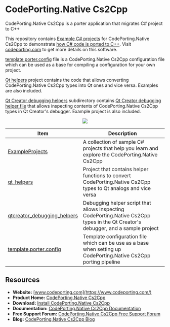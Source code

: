 ﻿# CodePorting.Native Cs2Cpp

CodePorting.Native Cs2Cpp is a porter application that migrates C# project to C++

This repository contains [Example C# projects](https://github.com/codeporting-native/codeporting-native-cs2cpp/tree/master/ExampleProjects) for CodePorting.Native Cs2Cpp to demonstrate [how C# code is ported to C++](https://wiki.codeporting.com/native/cs2cpp/getting-started/). Visit [codeporting.com](https://www.codeporting.com/) to get more details on this software.

[template.porter.config](https://github.com/codeporting-native/codeporting-native-cs2cpp/blob/master/template.porter.config) file is a CodePorting.Native Cs2Cpp configuration file which can be used as a base for compiling a configuration for your own project.

[Qt helpers](https://github.com/codeporting-native/codeporting-native-cs2cpp/tree/master/qt_helpers) project contains the code that allows converting CodePorting.Native Cs2Cpp types into Qt ones and vice versa. Examples are also included.

[Qt Creator debugging helpers](https://github.com/codeporting-native/codeporting-native-cs2cpp/tree/master/qtcreator_debugging_helpers) subdirectory contains [Qt Creator debugging helper file](https://github.com/codeporting-native/codeporting-native-cs2cpp/blob/master/qtcreator_debugging_helpers/asposetypes.py) that allows inspecting contents of CodePorting.Native Cs2Cpp types in Qt Creator's debugger. Example project is also included.

<p align="center">
  <a title="Download complete sample C# projects code to test codeporting for C++" href="https://github.com/codeporting-native/codeporting-native-cs2cpp/archive/master.zip">
	<img src="https://raw.github.com/AsposeExamples/java-examples-dashboard/master/images/downloadZip-Button-Large.png" />
  </a>
</p>

Item | Description
--------- | -----------
[ExampleProjects](https://github.com/codeporting-native/codeporting-native-cs2cpp/tree/master/ExampleProjects) | A collection of sample C# projects that help you learn and explore the CodePorting.Native Cs2Cpp
[qt_helpers](https://github.com/codeporting-native/codeporting-native-cs2cpp/tree/master/qt_helpers) | Project that contains helper functions to convert CodePorting.Native Cs2Cpp types to Qt analogs and vice versa
[qtcreator_debugging_helpers](https://github.com/codeporting-native/codeporting-native-cs2cpp/tree/master/qtcreator_debugging_helpers) | Debugging helper script that allows inspecting CodePorting.Native Cs2Cpp types in the Qt Creator's debugger, and a sample project
[template.porter.config](https://github.com/codeporting-native/codeporting-native-cs2cpp/blob/master/template.porter.config) | Template configuration file which can be use as a base when setting up CodePorting.Native Cs2Cpp porting pipeline

## Resources

+ **Website:** [www.codeporting.com](https://www.codeporting.com/)
+ **Product Home:** [CodePorting.Native Cs2Cpp](https://products.codeporting.com/native/cs2cpp)
+ **Download:** [Install CodePorting.Native Cs2Cpp](https://downloads.codeporting.com/)
+ **Documentation:** [CodePorting.Native Cs2Cpp Documentation](https://docs.codeporting.com/native/cs2cpp/)
+ **Free Support Forum:** [CodePorting.Native Cs2Cpp Free Support Forum](https://forum.codeporting.com/)
+ **Blog:** [CodePorting.Native Cs2Cpp Blog](https://blog.codeporting.com/)
